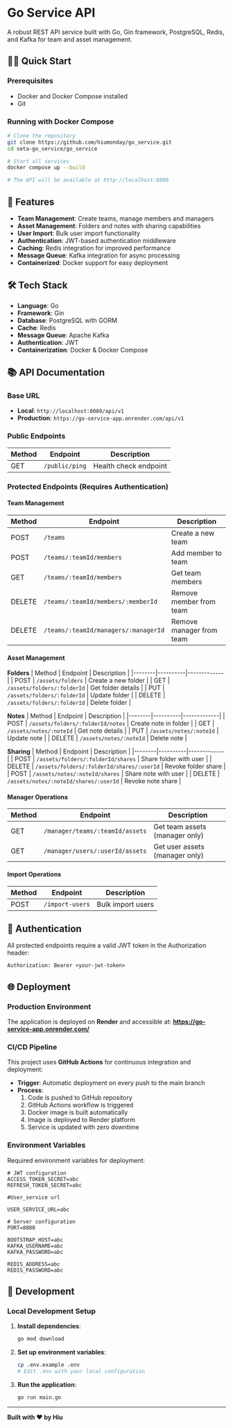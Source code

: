 # Go Service API

A robust REST API service built with Go, Gin framework, PostgreSQL, Redis, and Kafka for team and asset management.

## 🏃‍♂️ Quick Start

### Prerequisites

- Docker and Docker Compose installed
- Git

### Running with Docker Compose

```bash
# Clone the repository
git clone https://github.com/hiumonday/go_service.git
cd seta-go_service/go_service

# Start all services
docker compose up --build

# The API will be available at http://localhost:8080
```

## 🚀 Features

- **Team Management**: Create teams, manage members and managers
- **Asset Management**: Folders and notes with sharing capabilities
- **User Import**: Bulk user import functionality
- **Authentication**: JWT-based authentication middleware
- **Caching**: Redis integration for improved performance
- **Message Queue**: Kafka integration for async processing
- **Containerized**: Docker support for easy deployment

## 🛠 Tech Stack

- **Language**: Go
- **Framework**: Gin
- **Database**: PostgreSQL with GORM
- **Cache**: Redis
- **Message Queue**: Apache Kafka
- **Authentication**: JWT
- **Containerization**: Docker & Docker Compose

## 📚 API Documentation

### Base URL

- **Local**: `http://localhost:8080/api/v1`
- **Production**: `https://go-service-app.onrender.com/api/v1`

### Public Endpoints

| Method | Endpoint       | Description           |
| ------ | -------------- | --------------------- |
| GET    | `/public/ping` | Health check endpoint |

### Protected Endpoints (Requires Authentication)

#### Team Management

| Method | Endpoint                             | Description              |
| ------ | ------------------------------------ | ------------------------ |
| POST   | `/teams`                             | Create a new team        |
| POST   | `/teams/:teamId/members`             | Add member to team       |
| GET    | `/teams/:teamId/members`             | Get team members         |
| DELETE | `/teams/:teamId/members/:memberId`   | Remove member from team  |
| DELETE | `/teams/:teamId/managers/:managerId` | Remove manager from team |

#### Asset Management

**Folders**
| Method | Endpoint | Description |
|--------|----------|-------------|
| POST | `/assets/folders` | Create a new folder |
| GET | `/assets/folders/:folderId` | Get folder details |
| PUT | `/assets/folders/:folderId` | Update folder |
| DELETE | `/assets/folders/:folderId` | Delete folder |

**Notes**
| Method | Endpoint | Description |
|--------|----------|-------------|
| POST | `/assets/folders/:folderId/notes` | Create note in folder |
| GET | `/assets/notes/:noteId` | Get note details |
| PUT | `/assets/notes/:noteId` | Update note |
| DELETE | `/assets/notes/:noteId` | Delete note |

**Sharing**
| Method | Endpoint | Description |
|--------|----------|-------------|
| POST | `/assets/folders/:folderId/shares` | Share folder with user |
| DELETE | `/assets/folders/:folderId/shares/:userId` | Revoke folder share |
| POST | `/assets/notes/:noteId/shares` | Share note with user |
| DELETE | `/assets/notes/:noteId/shares/:userId` | Revoke note share |

#### Manager Operations

| Method | Endpoint                        | Description                    |
| ------ | ------------------------------- | ------------------------------ |
| GET    | `/manager/teams/:teamId/assets` | Get team assets (manager only) |
| GET    | `/manager/users/:userId/assets` | Get user assets (manager only) |

#### Import Operations

| Method | Endpoint        | Description       |
| ------ | --------------- | ----------------- |
| POST   | `/import-users` | Bulk import users |

## 🔐 Authentication

All protected endpoints require a valid JWT token in the Authorization header:

```
Authorization: Bearer <your-jwt-token>
```

## 🌐 Deployment

### Production Environment

The application is deployed on **Render** and accessible at:
**https://go-service-app.onrender.com/**

### CI/CD Pipeline

This project uses **GitHub Actions** for continuous integration and deployment:

- **Trigger**: Automatic deployment on every push to the main branch
- **Process**:
  1. Code is pushed to GitHub repository
  2. GitHub Actions workflow is triggered
  3. Docker image is built automatically
  4. Image is deployed to Render platform
  5. Service is updated with zero downtime

### Environment Variables

Required environment variables for deployment:

```env
# JWT configuration
ACCESS_TOKEN_SECRET=abc
REFRESH_TOKEN_SECRET=abc

#User_service url

USER_SERVICE_URL=abc

# Server configuration
PORT=8080

BOOTSTRAP_HOST=abc
KAFKA_USERNAME=abc
KAFKA_PASSWORD=abc

REDIS_ADDRESS=abc
REDIS_PASSWORD=abc
```

## 🧪 Development

### Local Development Setup

1. **Install dependencies**:

   ```bash
   go mod download
   ```

2. **Set up environment variables**:

   ```bash
   cp .env.example .env
   # Edit .env with your local configuration
   ```

3. **Run the application**:
   ```bash
   go run main.go
   ```

---

**Built with ❤️ by Híu**
